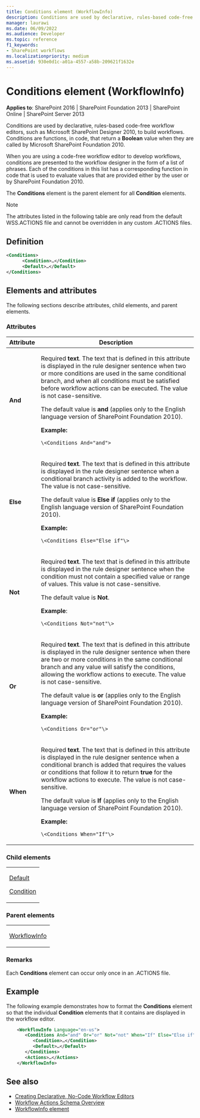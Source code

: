 ```yaml
---
title: Conditions element (WorkflowInfo)
description: Conditions are used by declarative, rules-based code-free workflow editors, such as Microsoft SharePoint Designer 2010, to build workflows.
manager: laurawi
ms.date: 06/09/2022
ms.audience: Developer
ms.topic: reference
f1_keywords:
- SharePoint workflows
ms.localizationpriority: medium
ms.assetid: 930e0d1c-a01a-4557-a58b-209621f1632e
---
```


# Conditions element (WorkflowInfo)

**Applies to**: SharePoint 2016 | SharePoint Foundation 2013 | SharePoint Online | SharePoint Server 2013

Conditions are used by declarative, rules-based code-free workflow editors, such as Microsoft SharePoint Designer 2010, to build workflows. Conditions are functions, in code, that return a **Boolean** value when they are called by Microsoft SharePoint Foundation 2010.

When you are using a code-free workflow editor to develop workflows, conditions are presented to the workflow designer in the form of a list of phrases. Each of the conditions in this list has a corresponding function in code that is used to evaluate values that are provided either by the user or by SharePoint Foundation 2010.

The **Conditions** element is the parent element for all **Condition** elements.

> [!NOTE]
> The attributes listed in the following table are only read from the default WSS.ACTIONS file and cannot be overridden in any custom .ACTIONS files.

## Definition

```XML
<Conditions>
      <Condition>…</Condition>
      <Default>…</Default>
</Conditions>
```

## Elements and attributes

The following sections describe attributes, child elements, and parent elements.

### Attributes

| Attribute | Description |
| --- | --- |
|**And**|<p>Required **text**. The text that is defined in this attribute is displayed in the rule designer sentence when two or more conditions are used in the same conditional branch, and when all conditions must be satisfied before workflow actions can be executed. The value is not case-sensitive.</p><p>The default value is **and** (applies only to the English language version of SharePoint Foundation 2010).</p><p>**Example:**</p><p>`\<Conditions And="and">`</p>|
|**Else**|<p>Required **text**. The text that is defined in this attribute is displayed in the rule designer sentence when a conditional branch activity is added to the workflow. The value is not case-sensitive.</p><p>The default value is **Else if** (applies only to the English language version of SharePoint Foundation 2010).</p><p>**Example:**</p><p>`\<Conditions Else="Else if"\>`</p>|
|**Not**|<p>Required **text**. The text that is defined in this attribute is displayed in the rule designer sentence when the condition must not contain a specified value or range of values. This value is not case-sensitive.</p><p>The default value is **Not**.</p><p>**Example**:</p><p>`\<Conditions Not="not"\>`</p>|
|**Or**|<p>Required **text**. The text that is defined in this attribute is displayed in the rule designer sentence when there are two or more conditions in the same conditional branch and any value will satisfy the conditions, allowing the workflow actions to execute. The value is not case-sensitive.</p><p>The default value is **or** (applies only to the English language version of SharePoint Foundation 2010).</p><p>**Example:**</p><p>`\<Conditions Or="or"\>`</p>|
|**When**|<p>Required **text**. The text that is defined in this attribute is displayed in the rule designer sentence when a conditional branch is added that requires the values or conditions that follow it to return **true** for the workflow actions to execute. The value is not case-sensitive.</p><p>The default value is **If** (applies only to the English language version of SharePoint Foundation 2010).</p><p>**Example:**</p><p>`\<Conditions When="If"\>`</p>|

### Child elements

<table>
<colgroup>
<col width="100%" />
</colgroup>
<tbody>
<tr class="odd">
<td align="left"><p><a href="default-element-workflowinfo.md">Default</a></p>
<p><a href="condition-element-workflowinfo.md">Condition</a></p></td>
</tr>
</tbody>
</table>

### Parent elements

<table>
<colgroup>
<col width="100%" />
</colgroup>
<tbody>
<tr class="odd">
<td align="left"><p><a href="workflowinfo-element-workflowinfo.md">WorkflowInfo</a></p></td>
</tr>
</tbody>
</table>

### Remarks

Each **Conditions** element can occur only once in an .ACTIONS file.

## Example

The following example demonstrates how to format the **Conditions** element so that the individual **Condition** elements that it contains are displayed in the workflow editor.

```XML
    <WorkflowInfo Language="en-us">
       <Conditions And="and" Or="or" Not="not" When="If" Else="Else if">
          <Condition>…</Condition>
          <Default>…</Default>
       </Conditions>
       <Actions>…</Actions>
    </WorkflowInfo>
```

## See also

- [Creating Declarative, No-Code Workflow Editors](https://msdn.microsoft.com/library/60dfda8d-e724-4d7d-9578-aa239c362dcf(Office.15).aspx)
- [Workflow Actions Schema Overview](https://msdn.microsoft.com/library/25da07cb-b228-43f2-9cdf-c8c71c3eabbb(Office.15).aspx)
- [WorkflowInfo element](workflowinfo-element-workflowinfo.md)
